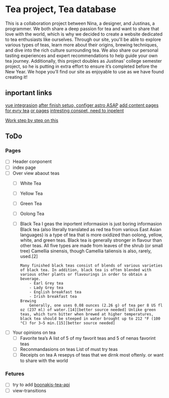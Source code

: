 # Tea project, Tea database

This is a collaboration project between Nina, a designer, and Justinas, a programmer. We both share a deep passion for tea and want to share that love with the world, which is why we decided to create a website dedicated to tea enthusiasts like ourselves. Through our site, you'll be able to explore various types of teas, learn more about their origins, brewing techniques, and dive into the rich culture surrounding tea. We also share our personal tasting experiences and expert recommendations to help guide your own tea journey. Additionally, this project doubles as Justinas' college semester project, so he is putting in extra effort to ensure it’s completed before the New Year. We hope you’ll find our site as enjoyable to use as we have found creating it!

## inportant links

[vue integrasion](https://docs.astro.build/en/guides/integrations-guide/vue/)
[after finish setuo, configer astro ASAP](https://docs.astro.build/en/reference/configuration-reference/)
[add content pages for evry tea](https://docs.astro.build/en/guides/content-collections/)
[or pages](https://docs.astro.build/en/basics/astro-pages/)
[intresting conspet, need to inpelent](https://docs.astro.build/en/guides/view-transitions/)

[Work step by step on this](https://docs.astro.build/en/tutorial/2-pages/)

## ToDo

### Pages

- [ ] Header conponent
- [ ] index page
- [ ] Over view abaout teas
  - [ ] White Tea
  - [ ] Yellow Tea
  - [ ] Green Tea
  - [ ] Oolong Tea
  - [ ] Black Tea
    I geas the inportent informasion is just boring informasion
        Black tea (also literally translated as red tea from various East Asian languages) is a type of tea that is more oxidized than oolong, yellow, white, and green teas. Black tea is generally stronger in flavour than other teas. All five types are made from leaves of the shrub (or small tree) Camellia sinensis, though Camellia taliensis is also, rarely, used.[2]

        Many finished black teas consist of blends of various varieties of black tea. In addition, black tea is often blended with various other plants or flavourings in order to obtain a beverage. 
            - Earl Grey tea
            - Lady Grey tea
            - English breakfast tea
            - Irish breakfast tea
        Brewing
            Generally, one uses 0.08 ounces (2.26 g) of tea per 8 US fl oz (237 ml) of water.[14][better source needed] Unlike green teas, which turn bitter when brewed at higher temperatures, black tea should be steeped in water brought up to 212 °F (100 °C) for 3–5 min.[15][better source needed]
- [ ] Your opinions on tea
  - [ ] Favorite tea’s
    A list of 5 of my favorit teas and 5 of nenas favorint teas
  - [ ] Reconmandasions on teas
    List of must try teas
  - [ ] Receipts on tea
    A resepys of teas that we dirnk most oftenly. or want to share with the world

### Fetures

- [ ] try to add [boonakis-tea-api](https://github.com/boonaki/boonakis-tea-api)
- [ ] view-transitions
